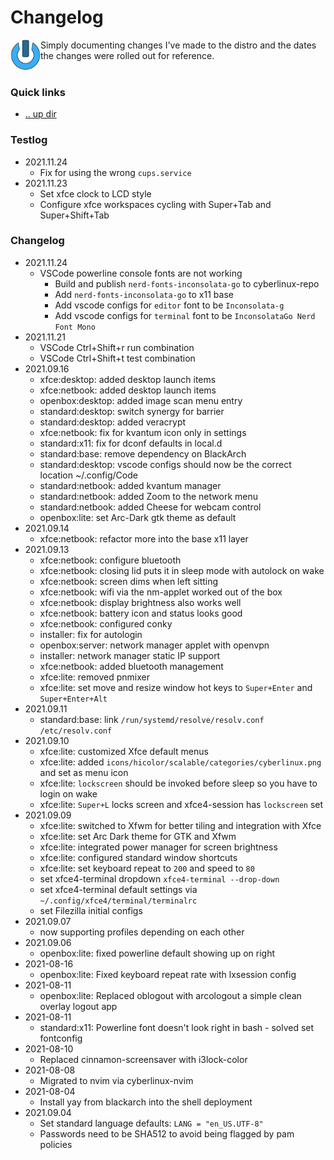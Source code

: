 Changelog
====================================================================================================
<img align="left" width="48" height="48" src="../art/logo_256x256.png">
Simply documenting changes I've made to the distro and the dates the changes were rolled out for 
reference. 
<br><br>

### Quick links
* [.. up dir](..)

### Testlog <a name="testlog"/></a>
* 2021.11.24
  * Fix for using the wrong `cups.service`
* 2021.11.23
  * Set xfce clock to LCD style
  * Configure xfce workspaces cycling with Super+Tab and Super+Shift+Tab

### Changelog <a name="changelog"/></a>
* 2021.11.24
  * VSCode powerline console fonts are not working
    * Build and publish `nerd-fonts-inconsolata-go` to cyberlinux-repo
    * Add `nerd-fonts-inconsolata-go` to x11 base
    * Add vscode configs for `editor` font to be `Inconsolata-g`
    * Add vscode configs for `terminal` font to be `InconsolataGo Nerd Font Mono`
* 2021.11.21
  * VSCode Ctrl+Shift+r run combination
  * VSCode Ctrl+Shift+t test combination
* 2021.09.16
  * xfce:desktop: added desktop launch items
  * xfce:netbook: added desktop launch items
  * openbox:desktop: added image scan menu entry
  * standard:desktop: switch synergy for barrier
  * standard:desktop: added veracrypt
  * xfce:netbook: fix for kvantum icon only in settings
  * standard:x11: fix for dconf defaults in local.d
  * standard:base: remove dependency on BlackArch
  * standard:desktop: vscode configs should now be the correct location ~/.config/Code
  * standard:netbook: added kvantum manager
  * standard:netbook: added Zoom to the network menu
  * standard:netbook: added Cheese for webcam control
  * openbox:lite: set Arc-Dark gtk theme as default
* 2021.09.14
  * xfce:netbook: refactor more into the base x11 layer
* 2021.09.13
  * xfce:netbook: configure bluetooth
  * xfce:netbook: closing lid puts it in sleep mode with autolock on wake
  * xfce:netbook: screen dims when left sitting
  * xfce:netbook: wifi via the nm-applet worked out of the box
  * xfce:netbook: display brightness also works well
  * xfce:netbook: battery icon and status looks good
  * xfce:netbook: configured conky
  * installer: fix for autologin
  * openbox:server: network manager applet with openvpn
  * installer: network manager static IP support
  * xfce:netbook: added bluetooth management
  * xfce:lite: removed pnmixer
  * xfce:lite: set move and resize window hot keys to `Super+Enter` and `Super+Enter+Alt`
* 2021.09.11
  * standard:base: link `/run/systemd/resolve/resolv.conf` `/etc/resolv.conf`
* 2021.09.10
  * xfce:lite: customized Xfce default menus
  * xfce:lite: added `icons/hicolor/scalable/categories/cyberlinux.png` and set as menu icon
  * xfce:lite: `lockscreen` should be invoked before sleep so you have to login on wake
  * xfce:lite: `Super+L` locks screen and xfce4-session has `lockscreen` set
* 2021.09.09
  * xfce:lite: switched to Xfwm for better tiling and integration with Xfce
  * xfce:lite: set Arc Dark theme for GTK and Xfwm
  * xfce:lite: integrated power manager for screen brightness
  * xfce:lite: configured standard window shortcuts
  * xfce:lite: set keyboard repeat to `200` and speed to `80`
  * set xfce4-terminal dropdown `xfce4-terminal --drop-down`
  * set xfce4-terminal default settings via `~/.config/xfce4/terminal/terminalrc`
  * set Filezilla initial configs
* 2021.09.07
  * now supporting profiles depending on each other
* 2021.09.06
  * openbox:lite: fixed powerline default showing up on right
* 2021-08-16
  * openbox:lite: Fixed keyboard repeat rate with lxsession config
* 2021-08-11
  * openbox:lite: Replaced oblogout with arcologout a simple clean overlay logout app
* 2021-08-11
  * standard:x11: Powerline font doesn't look right in bash - solved set fontconfig
* 2021-08-10
  * Replaced cinnamon-screensaver with i3lock-color
* 2021-08-08
  * Migrated to nvim via cyberlinux-nvim
* 2021-08-04
  * Install yay from blackarch into the shell deployment
* 2021.09.04
  * Set standard language defaults: `LANG = "en_US.UTF-8"`
  * Passwords need to be SHA512 to avoid being flagged by pam policies

<!-- 
vim: ts=2:sw=2:sts=2
-->

